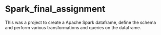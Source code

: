 # Spark_final_assignment
This was a project to create a Apache Spark dataframe, define the schema and perform various transformations and queries on the dataframe.
